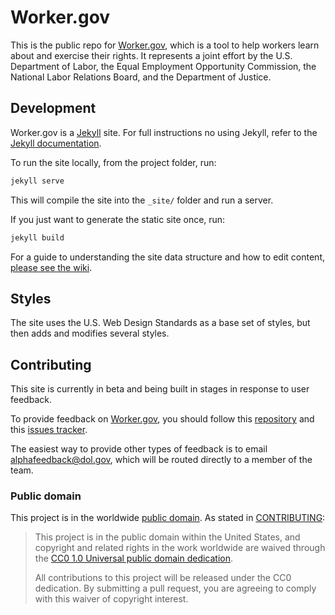 # Worker.gov

This is the public repo for [Worker.gov](http://worker.gov/), which is a tool to help workers learn about and exercise their rights. It represents a joint effort by the U.S. Department of Labor, the Equal Employment Opportunity Commission, the National Labor Relations Board, and the Department of Justice.

## Development
Worker.gov is a [Jekyll](http://jekyllrb.com/) site. For full instructions no using Jekyll, refer to the [Jekyll documentation](http://jekyllrb.com/docs/home/).

To run the site locally, from the project folder, run:

```bash
jekyll serve
```

This will compile the site into the `_site/` folder and run a server.

If you just want to generate the static site once, run:

```bash
jekyll build
```

For a guide to understanding the site data structure and how to edit content, [please see the wiki](https://github.com/18F/worker-dol-gov/wiki/1.-Editing-guide:-Site-data-structure).

## Styles
The site uses the U.S. Web Design Standards as a base set of styles, but then adds and modifies several styles.

## Contributing

This site is currently in beta and being built in stages in response to user feedback.

To provide feedback on [Worker.gov](http://worker.gov/), you should follow this [repository](https://github.com/18F/worker-dol-gov) and this [issues tracker](https://github.com/18F/worker-dol-gov/issues).

The easiest way to provide other types of feedback is to email [alphafeedback@dol.gov](mailto:alphafeedback@dol.gov), which will be routed directly to a member of the team.

### Public domain

This project is in the worldwide [public domain](LICENSE.md). As stated in [CONTRIBUTING](CONTRIBUTING.md):

> This project is in the public domain within the United States, and copyright and related rights in the work worldwide are waived through the [CC0 1.0 Universal public domain dedication](https://creativecommons.org/publicdomain/zero/1.0/).
>
> All contributions to this project will be released under the CC0 dedication. By submitting a pull request, you are agreeing to comply with this waiver of copyright interest.
